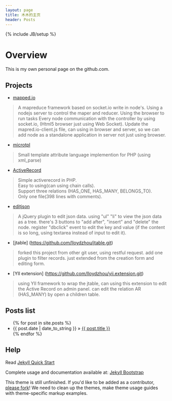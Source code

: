 ```yaml
---
layout: page
title: 木木的主页
header: Posts
---
```

{% include JB/setup %}

# Overview  

This is my own personal page on the github.com. 

## Projects 
* [mapped.io](https://github.com/lloydzhou/mapred.io.git )  
> A mapreduce framework based on socket.io write in node's. 
> Using a nodejs server to control the maper and reducer. 
> Using the browser to run tasks 
> Every node communication with the controller by using socket.io, (Html5 browser just using Web Socket). 
> Update the mapred.io-client.js file, can using in browser and server, so we can add node as a standalone application in server not just using browser.  
* [microtpl](https://lloydzhou.github.io/microtpl/)  
> Small template attribute language implemention for PHP (using xml_parse)
* [ActiveRecord](http://lloydzhou.github.io/activerecord/)  
> Simple activerecord in PHP.  
> Easy to using(can using chain calls).  
> Support three relations (HAS_ONE, HAS_MANY, BELONGS_TO).   
> Only one file(398 lines with comments).   
* [editjson](https://lloydzhou.github.io/editjson/)  
> A jQuery plugin to edit json data.
> using "ul" "li" to view the json data as a tree.
> there's 3 buttons to "add after", "insert" and "delete" the node.
> register "dbclick" event to edit the key and value (if the content is so long, using textarea instead of input to edit it). 
* [jtable] (https://github.com/lloydzhou/jtable.git)   
> forked this project from other git user, using restful request. 
> add one plugin to filter records. just extended from the creation form and editing form. 
* [YII extension] (https://github.com/lloydzhou/yii.extension.git)   
> using YII framework to wrap the jtable, can using this extension to edit the Active Record on admin panel. can edit the relation AR (HAS_MANY) by open a children table. 

## Posts list

<ul class="posts">
  {% for post in site.posts %}
    <li><span>{{ post.date | date_to_string }}</span> &raquo; <a href="{{ BASE_PATH }}{{ post.url }}">{{ post.title }}</a></li>
  {% endfor %}
</ul>


## Help
Read [Jekyll Quick Start](http://jekyllbootstrap.com/usage/jekyll-quick-start.html)

Complete usage and documentation available at: [Jekyll Bootstrap](http://jekyllbootstrap.com)

This theme is still unfinished. If you'd like to be added as a contributor, [please fork](http://github.com/plusjade/jekyll-bootstrap)!
We need to clean up the themes, make theme usage guides with theme-specific markup examples.


